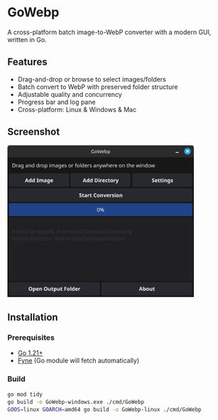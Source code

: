 # GoWebp

A cross-platform batch image-to-WebP converter with a modern GUI, written in Go.

## Features

- Drag-and-drop or browse to select images/folders
- Batch convert to WebP with preserved folder structure
- Adjustable quality and concurrency
- Progress bar and log pane
- Cross-platform: Linux & Windows & Mac

## Screenshot

<img src="assets/GUI.png" alt="GoWebp GUI" width="420"/>

## Installation

### Prerequisites

- [Go 1.21+](https://golang.org/dl/)
- [Fyne](https://fyne.io/) (Go module will fetch automatically)

### Build

```bash
go mod tidy
go build -o GoWebp-windows.exe ./cmd/GoWebp
GOOS=linux GOARCH=amd64 go build -o GoWebp-linux ./cmd/GoWebp